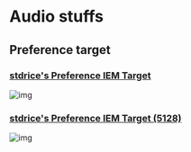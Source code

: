 # Audio stuffs
## Preference target
### [stdrice's Preference IEM Target](stdrice-preference-iem-target.txt)
![img](https://i.imgur.com/9RS8dHL.png)

### [stdrice's Preference IEM Target (5128)](stdrice-preference-iem-target-5128.txt)
![img](https://i.imgur.com/4pciih0.png)
